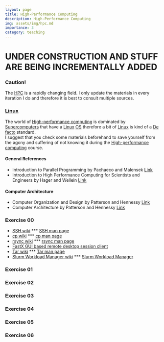 ```yaml
---
layout: page
title: High-Performance Computing
description: High-Performance Computing
img: assets/img/hpc.md
importance: 3
category: teaching
---
```


# UNDER CONSTRUCTION AND STUFF ARE BEING INCREMENTALLY ADDED

### Caution!

The [HPC](https://en.wikipedia.org/wiki/High-performance_computing) is a rapidly changing field. I only update the materials in every iteration I do and therefore it is best to consult multiple sources.

### [Linux](https://en.wikipedia.org/wiki/Linux)

The world of [High-performance computing](https://en.wikipedia.org/wiki/High-performance_computing) is dominated by [Supercomputers](https://en.wikipedia.org/wiki/Supercomputer) that 
have a [Linux](https://en.wikipedia.org/wiki/Linux) [OS](https://en.wikipedia.org/wiki/Operating_system) therefore a bit of [Linux](https://en.wikipedia.org/wiki/Linux) is kind of a [De facto](https://en.wikipedia.org/wiki/De_facto) standard.  
I suggest that you check some materials beforehand to save yourself from the agony and suffering of not knowing it during the [High-performance computing](https://en.wikipedia.org/wiki/High-performance_computing) course. 

#### General References

* Introduction to Parallel Programming by Pachaeco and Malensek [Link](https://www.sciencedirect.com/book/9780128046050/an-introduction-to-parallel-programming)  
* Introduction to High Performance Computing for Scientists and Engineers by Hager and Wellein [Link](https://www.routledge.com/Introduction-to-High-Performance-Computing-for-Scientists-and-Engineers/Hager-Wellein/p/book/9781439811924)  

#### Computer Architecture

* Computer Organization and Design by Patterson and Hennessy [Link](https://www.elsevier.com/books/computer-organization-and-design-risc-v-edition/patterson/978-0-12-820331-6)  
* Computer Architecture by Patterson and Hennessy [Link](https://www.elsevier.com/books/computer-architecture/hennessy/978-0-12-811905-1)  

### Exercise 00

* [SSH wiki](https://en.wikipedia.org/wiki/Secure_Shell) *** [SSH man page](https://man7.org/linux/man-pages/man1/ssh.1.html)  
* [cp wiki](https://en.wikipedia.org/wiki/Cp_(Unix)) *** [cp man page](https://man7.org/linux/man-pages/man1/cp.1.html)  
* [rsync wiki](https://en.wikipedia.org/wiki/Rsync) *** [rsync man page](https://man7.org/linux/man-pages/man1/rsync.1.html)  
* [FastX GUI based remote desktop session client](https://www.starnet.com/fastx/)  
* [Tar wiki](https://en.wikipedia.org/wiki/Tar_(computing)) *** [Tar man page](https://man7.org/linux/man-pages/man1/tar.1.html)  
* [Slurm Workload Manager wiki](https://en.wikipedia.org/wiki/Slurm_Workload_Manager) *** [Slurm Workload Manager](https://slurm.schedmd.com/)  

### Exercise 01

### Exercise 02  

### Exercise 03  

### Exercise 04  

### Exercise 05  

### Exercise 06



